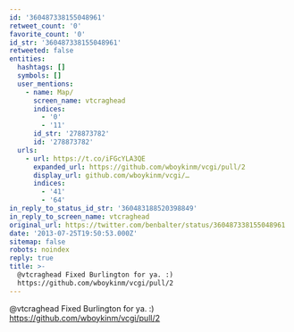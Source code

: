 ```yaml
---
id: '360487338155048961'
retweet_count: '0'
favorite_count: '0'
id_str: '360487338155048961'
retweeted: false
entities:
  hashtags: []
  symbols: []
  user_mentions:
    - name: Map/
      screen_name: vtcraghead
      indices:
        - '0'
        - '11'
      id_str: '278873782'
      id: '278873782'
  urls:
    - url: https://t.co/iFGcYLA3QE
      expanded_url: https://github.com/wboykinm/vcgi/pull/2
      display_url: github.com/wboykinm/vcgi/…
      indices:
        - '41'
        - '64'
in_reply_to_status_id_str: '360483188520398849'
in_reply_to_screen_name: vtcraghead
original_url: https://twitter.com/benbalter/status/360487338155048961
date: '2013-07-25T19:50:53.000Z'
sitemap: false
robots: noindex
reply: true
title: >-
  @vtcraghead Fixed Burlington for ya. :) 
  https://github.com/wboykinm/vcgi/pull/2
---
```


@vtcraghead Fixed Burlington for ya. :)  https://github.com/wboykinm/vcgi/pull/2